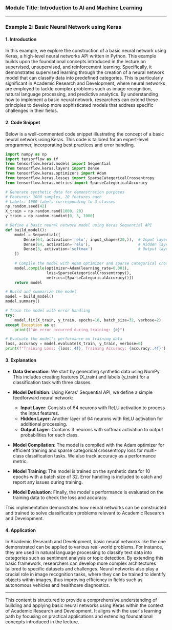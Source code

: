 ### Module Title: Introduction to AI and Machine Learning

---

### Example 2: Basic Neural Network using Keras

#### 1. Introduction

In this example, we explore the construction of a basic neural network using Keras, a high-level neural networks API written in Python. This example builds upon the foundational concepts introduced in the lecture on supervised, unsupervised, and reinforcement learning. Specifically, it demonstrates supervised learning through the creation of a neural network model that can classify data into predefined categories. This is particularly significant in Academic Research and Development, where neural networks are employed to tackle complex problems such as image recognition, natural language processing, and predictive analytics. By understanding how to implement a basic neural network, researchers can extend these principles to develop more sophisticated models that address specific challenges in their fields.

#### 2. Code Snippet

Below is a well-commented code snippet illustrating the concept of a basic neural network using Keras. This code is tailored for an expert-level programmer, incorporating best practices and error handling.

```python
import numpy as np
import tensorflow as tf
from tensorflow.keras.models import Sequential
from tensorflow.keras.layers import Dense
from tensorflow.keras.optimizers import Adam
from tensorflow.keras.losses import SparseCategoricalCrossentropy
from tensorflow.keras.metrics import SparseCategoricalAccuracy

# Generate synthetic data for demonstration purposes
# Features: 1000 samples, 20 features each
# Labels: 1000 labels corresponding to 3 classes
np.random.seed(42)
X_train = np.random.rand(1000, 20)
y_train = np.random.randint(0, 3, 1000)

# Define a basic neural network model using Keras Sequential API
def build_model():
    model = Sequential([
        Dense(64, activation='relu', input_shape=(20,)),  # Input layer with 20 features
        Dense(64, activation='relu'),                     # Hidden layer
        Dense(3, activation='softmax')                    # Output layer with 3 classes
    ])
    
    # Compile the model with Adam optimizer and sparse categorical crossentropy loss
    model.compile(optimizer=Adam(learning_rate=0.001),
                  loss=SparseCategoricalCrossentropy(),
                  metrics=[SparseCategoricalAccuracy()])
    return model

# Build and summarize the model
model = build_model()
model.summary()

# Train the model with error handling
try:
    model.fit(X_train, y_train, epochs=10, batch_size=32, verbose=2)
except Exception as e:
    print(f"An error occurred during training: {e}")

# Evaluate the model's performance on training data
loss, accuracy = model.evaluate(X_train, y_train, verbose=0)
print(f"Training Loss: {loss:.4f}, Training Accuracy: {accuracy:.4f}")
```

#### 3. Explanation

- **Data Generation**: We start by generating synthetic data using NumPy. This includes creating features (X_train) and labels (y_train) for a classification task with three classes.
  
- **Model Definition**: Using Keras' Sequential API, we define a simple feedforward neural network:
  - **Input Layer**: Consists of 64 neurons with ReLU activation to process the input features.
  - **Hidden Layer**: Another layer of 64 neurons with ReLU activation for additional processing.
  - **Output Layer**: Contains 3 neurons with softmax activation to output probabilities for each class.

- **Model Compilation**: The model is compiled with the Adam optimizer for efficient training and sparse categorical crossentropy loss for multi-class classification tasks. We also track accuracy as a performance metric.

- **Model Training**: The model is trained on the synthetic data for 10 epochs with a batch size of 32. Error handling is included to catch and report any issues during training.

- **Model Evaluation**: Finally, the model's performance is evaluated on the training data to check the loss and accuracy.

This implementation demonstrates how neural networks can be constructed and trained to solve classification problems relevant to Academic Research and Development.

#### 4. Application

In Academic Research and Development, basic neural networks like the one demonstrated can be applied to various real-world problems. For instance, they are used in natural language processing to classify text data into categories such as sentiment analysis or topic detection. By extending this basic framework, researchers can develop more complex architectures tailored to specific datasets and challenges. Neural networks also play a crucial role in image recognition tasks, where they can be trained to identify objects within images, thus improving efficiency in fields such as autonomous vehicles and healthcare diagnostics.

---

This content is structured to provide a comprehensive understanding of building and applying basic neural networks using Keras within the context of Academic Research and Development. It aligns with the user's learning path by focusing on practical applications and extending foundational concepts introduced in the lecture.